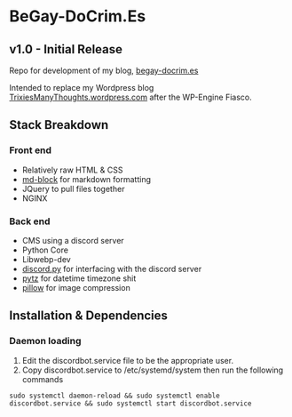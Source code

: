 # BeGay-DoCrim.Es

## v1.0 - Initial Release

Repo for development of my blog, [begay-docrim.es](https://begay-docrim.es)

Intended to replace my Wordpress blog [TrixiesManyThoughts.wordpress.com](https://TrixiesManyThoughts.wordpress.com) after the WP-Engine Fiasco.

## Stack Breakdown
### Front end
- Relatively raw HTML & CSS
- [md-block](https://github.com/leaverou/md-block) for markdown formatting
- JQuery to pull files together
- NGINX

### Back end
- CMS using a discord server
- Python Core
- Libwebp-dev
- [discord.py](https://github.com/Rapptz/discord.py) for interfacing with the discord server
- [pytz](https://pypi.org/project/pytz/) for datetime timezone shit
- [pillow](https://github.com/python-pillow/Pillow) for image compression

## Installation & Dependencies

### Daemon loading
1. Edit the discordbot.service file to be the appropriate user.
2. Copy discordbot.service to /etc/systemd/system then run the following commands
```
sudo systemctl daemon-reload && sudo systemctl enable discordbot.service && sudo systemctl start discordbot.service
```